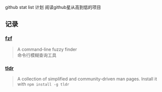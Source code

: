  github stat list 计划
阅读github星从高到低的项目

## 记录

### [fzf](https://github.com/junegunn/fzf)
>  A command-line fuzzy finder  
>  命令行模糊查询工具

### [tldr](https://github.com/tldr-pages/tldr)
> A collection of simplified and community-driven man pages.
> Install it with `npm install -g tldr`